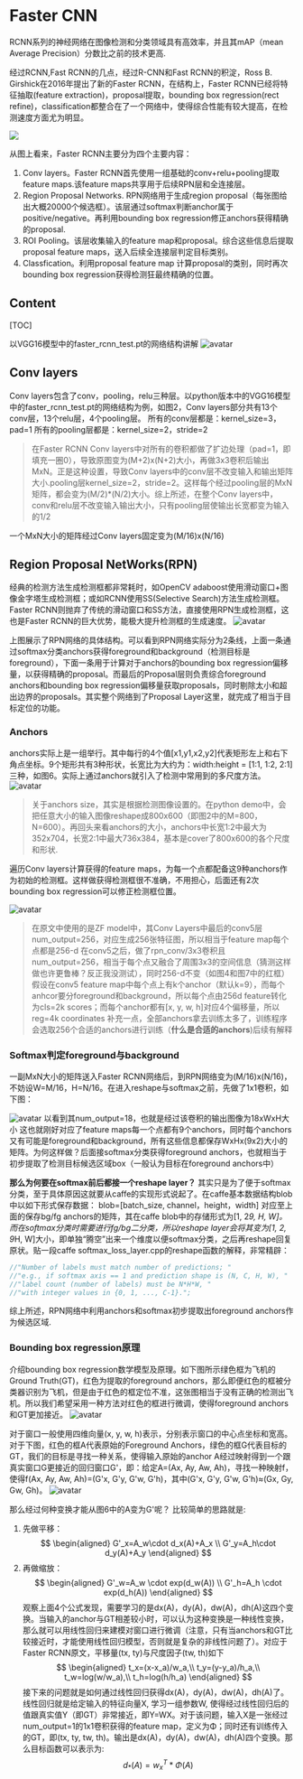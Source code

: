 # Faster CNN

RCNN系列的神经网络在图像检测和分类领域具有高效率，并且其mAP（mean Average Precision）分数比之前的技术更高.

经过RCNN,Fast RCNN的几点，经过R-CNN和Fast RCNN的积淀，Ross B. Girshick在2016年提出了新的Faster RCNN，在结构上，Faster RCNN已经将特征抽取(feature extraction)，proposal提取，bounding box regression(rect refine)，classification都整合在了一个网络中，使得综合性能有较大提高，在检测速度方面尤为明显。

![](/img/Faster_RCNN_Structure.png)

从图上看来，Faster RCNN主要分为四个主要内容：

1. Conv layers。Faster RCNN首先使用一组基础的conv+relu+pooling提取feature maps.该feature maps共享用于后续RPN层和全连接层。
2. Region Proposal Networks. RPN网络用于生成region proposal（每张图给出大概20000个候选框）。该层通过softmax判断anchor属于positive/negative。再利用bounding box regression修正anchors获得精确的proposal.
3. ROI Pooling。该层收集输入的feature map和proposal。综合这些信息后提取proposal feature maps，送入后续全连接层判定目标类别。
4. Classfication。利用proposal feature map 计算proposal的类别，同时再次bounding box regression获得检测狂最终精确的位置。

## Content

[TOC]


以VGG16模型中的faster_rcnn_test.pt的网络结构讲解
![avatar](/img/Faster_RCNN_vgg16.png)

##  Conv layers

Conv layers包含了conv，pooling，relu三种层。以python版本中的VGG16模型中的faster_rcnn_test.pt的网络结构为例，如图2，Conv layers部分共有13个conv层，13个relu层，4个pooling层。
所有的conv层都是：kernel_size=3，pad=1
所有的pooling层都是：kernel_size=2，stride=2
> 在Faster RCNN Conv layers中对所有的卷积都做了扩边处理（pad=1，即填充一圈0），导致原图变为(M+2)x(N+2)大小，再做3x3卷积后输出MxN。正是这种设置，导致Conv layers中的conv层不改变输入和输出矩阵大小.pooling层kernel_size=2，stride=2。这样每个经过pooling层的MxN矩阵，都会变为(M/2)*(N/2)大小。综上所述，在整个Conv layers中，conv和relu层不改变输入输出大小，只有pooling层使输出长宽都变为输入的1/2

一个MxN大小的矩阵经过Conv layers固定变为(M/16)x(N/16)

## Region Proposal NetWorks(RPN)

经典的检测方法生成检测框都非常耗时，如OpenCV adaboost使用滑动窗口+图像金字塔生成检测框；或如RCNN使用SS(Selective Search)方法生成检测框。Faster RCNN则抛弃了传统的滑动窗口和SS方法，直接使用RPN生成检测框，这也是Faster RCNN的巨大优势，能极大提升检测框的生成速度。
![avatar](/img/Faster_RCNN_RPN.png)

上图展示了RPN网络的具体结构。可以看到RPN网络实际分为2条线，上面一条通过softmax分类anchors获得foreground和background（检测目标是foreground），下面一条用于计算对于anchors的bounding box regression偏移量，以获得精确的proposal。而最后的Proposal层则负责综合foreground anchors和bounding box regression偏移量获取proposals，同时剔除太小和超出边界的proposals。其实整个网络到了Proposal Layer这里，就完成了相当于目标定位的功能。



### Anchors

anchors实际上是一组举行。其中每行的4个值[x1,y1,x2,y2]代表矩形左上和右下角点坐标。9个矩形共有3种形状，长宽比为大约为：width:height = [1:1, 1:2, 2:1]三种，如图6。实际上通过anchors就引入了检测中常用到的多尺度方法。
![avatar](/img/Faster_RCNN_Anchors.png)
>关于anchors size，其实是根据检测图像设置的。在python demo中，会把任意大小的输入图像reshape成800x600（即图2中的M=800，N=600）。再回头来看anchors的大小，anchors中长宽1:2中最大为352x704，长宽2:1中最大736x384，基本是cover了800x600的各个尺度和形状.

遍历Conv layers计算获得的feature maps，为每一个点都配备这9种anchors作为初始的检测框。这样做获得检测框很不准确，不用担心，后面还有2次bounding box regression可以修正检测框位置。

![avatar](/img/Faster_RCNN_Anchors_2.png)
> 在原文中使用的是ZF model中，其Conv Layers中最后的conv5层num_output=256，对应生成256张特征图，所以相当于feature map每个点都是256-d
在conv5之后，做了rpn_conv/3x3卷积且num_output=256，相当于每个点又融合了周围3x3的空间信息（猜测这样做也许更鲁棒？反正我没测试），同时256-d不变（如图4和图7中的红框）
假设在conv5 feature map中每个点上有k个anchor（默认k=9），而每个anhcor要分foreground和background，所以每个点由256d feature转化为cls=2k scores；而每个anchor都有[x, y, w, h]对应4个偏移量，所以reg=4k coordinates
补充一点，全部anchors拿去训练太多了，训练程序会选取256个合适的anchors进行训练（**什么是合适的anchors**)后续有解释



### Softmax判定foreground与background

一副MxN大小的矩阵送入Faster RCNN网络后，到RPN网络变为(M/16)x(N/16)，不妨设W=M/16，H=N/16。在进入reshape与softmax之前，先做了1x1卷积，如下图：

![avatar](/img/Faster_RCNN_rpn_classfication.png)
以看到其num_output=18，也就是经过该卷积的输出图像为18xWxH大小
这也就刚好对应了feature maps每一个点都有9个anchors，同时每个anchors又有可能是foreground和background，所有这些信息都保存WxHx(9x2)大小的矩阵。为何这样做？后面接softmax分类获得foreground anchors，也就相当于初步提取了检测目标候选区域box（一般认为目标在foreground anchors中）

**那么为何要在softmax前后都接一个reshape layer？** 其实只是为了便于softmax分类，至于具体原因这就要从caffe的实现形式说起了。在caffe基本数据结构blob中以如下形式保存数据：
blob=[batch_size, channel，height，width]
对应至上面的保存bg/fg anchors的矩阵，其在caffe blob中的存储形式为[1, 2*9, H, W]。而在softmax分类时需要进行fg/bg二分类，所以reshape layer会将其变为[1, 2, 9*H, W]大小，即单独“腾空”出来一个维度以便softmax分类，之后再reshape回复原状。贴一段caffe softmax_loss_layer.cpp的reshape函数的解释，非常精辟：
```cpp
//"Number of labels must match number of predictions; "  
//"e.g., if softmax axis == 1 and prediction shape is (N, C, H, W), "  
//"label count (number of labels) must be N*H*W, "  
//"with integer values in {0, 1, ..., C-1}.";  
```
综上所述，RPN网络中利用anchors和softmax初步提取出foreground anchors作为候选区域.


### Bounding box regression原理
介绍bounding box regression数学模型及原理。如下图所示绿色框为飞机的Ground Truth(GT)，红色为提取的foreground anchors，那么即便红色的框被分类器识别为飞机，但是由于红色的框定位不准，这张图相当于没有正确的检测出飞机。所以我们希望采用一种方法对红色的框进行微调，使得foreground anchors和GT更加接近。
![avatar](/img/Faster_RCNN_rpb_bounding_box.png)

对于窗口一般使用四维向量(x, y, w, h)表示，分别表示窗口的中心点坐标和宽高。对于下图，红色的框A代表原始的Foreground Anchors，绿色的框G代表目标的GT，我们的目标是寻找一种关系，使得输入原始的anchor A经过映射得到一个跟真实窗口G更接近的回归窗口G'，即：给定A=(Ax, Ay, Aw, Ah)，寻找一种映射f，使得f(Ax, Ay, Aw, Ah)=(G'x, G'y, G'w, G'h)，其中(G'x, G'y, G'w, G'h)≈(Gx, Gy, Gw, Gh)。
![avatar](/img/Faster_RCNN_rpb_bounding_box2.png)

那么经过何种变换才能从图6中的A变为G'呢？ 比较简单的思路就是:
1. 先做平移：
   $$
   \begin{aligned}
       G'_x=A_w\cdot d_x(A)+A_x \\
       G'_y=A_h\cdot d_y(A)+A_y
   \end{aligned}
   $$
2. 再做缩放：
   $$
   \begin{aligned}
   G'_w=A_w \cdot exp(d_w(A)) \\
   G'_h=A_h \cdot exp(d_h(A))
   \end{aligned}
   $$
观察上面4个公式发现，需要学习的是dx(A)，dy(A)，dw(A)，dh(A)这四个变换。当输入的anchor与GT相差较小时，可以认为这种变换是一种线性变换， 那么就可以用线性回归来建模对窗口进行微调（注意，只有当anchors和GT比较接近时，才能使用线性回归模型，否则就是复杂的非线性问题了）。对应于Faster RCNN原文，平移量(tx, ty)与尺度因子(tw, th)如下
$$
\begin{aligned}
t_x=(x-x_a)/w_a,\\
t_y=(y-y_a)/h_a,\\
t_w=log(w/w_a),\\
t_h=log(h/h_a)
\end{aligned}
$$
接下来的问题就是如何通过线性回归获得dx(A)，dy(A)，dw(A)，dh(A)了。线性回归就是给定输入的特征向量X, 学习一组参数W, 使得经过线性回归后的值跟真实值Y（即GT）非常接近，即Y=WX。对于该问题，输入X是一张经过num_output=1的1x1卷积获得的feature map，定义为Φ；同时还有训练传入的GT，即(tx, ty, tw, th)。输出是dx(A)，dy(A)，dw(A)，dh(A)四个变换。那么目标函数可以表示为:
$$
d_*(A)=w^T_x*\Phi(A)
$$
